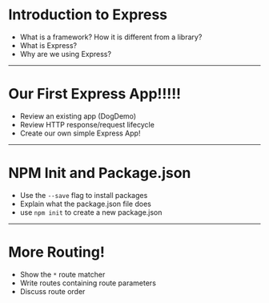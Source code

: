 # Introduction to Express

* What is a framework? How it is different from a library?
* What is Express?
* Why are we using Express?

---

# Our First Express App!!!!!

* Review an existing app (DogDemo)
* Review HTTP response/request lifecycle
* Create our own simple Express App!


---

# NPM Init and Package.json

* Use the `--save` flag to install packages
* Explain what the package.json file does
* use `npm init` to create a new package.json

---

# More Routing!

* Show the `*` route matcher
* Write routes containing route parameters
* Discuss route order